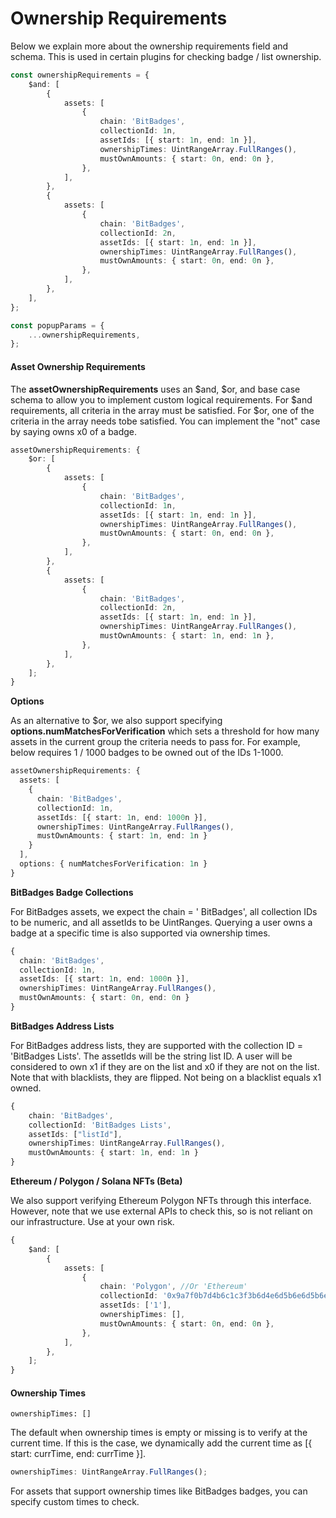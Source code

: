 # Ownership Requirements

Below we explain more about the ownership requirements field and schema. This is used in certain plugins for checking badge / list ownership.

```typescript
const ownershipRequirements = {
    $and: [
        {
            assets: [
                {
                    chain: 'BitBadges',
                    collectionId: 1n,
                    assetIds: [{ start: 1n, end: 1n }],
                    ownershipTimes: UintRangeArray.FullRanges(),
                    mustOwnAmounts: { start: 0n, end: 0n },
                },
            ],
        },
        {
            assets: [
                {
                    chain: 'BitBadges',
                    collectionId: 2n,
                    assetIds: [{ start: 1n, end: 1n }],
                    ownershipTimes: UintRangeArray.FullRanges(),
                    mustOwnAmounts: { start: 0n, end: 0n },
                },
            ],
        },
    ],
};

const popupParams = {
    ...ownershipRequirements,
};
```

#### **Asset Ownership Requirements**

The **assetOwnershipRequirements** uses an $and, $or, and base case schema to allow you to implement custom logical requirements. For $and requirements, all criteria in the array must be satisfied. For $or, one of the criteria in the array needs tobe satisfied. You can implement the "not" case by saying owns x0 of a badge.

```typescript
assetOwnershipRequirements: {
    $or: [
        {
            assets: [
                {
                    chain: 'BitBadges',
                    collectionId: 1n,
                    assetIds: [{ start: 1n, end: 1n }],
                    ownershipTimes: UintRangeArray.FullRanges(),
                    mustOwnAmounts: { start: 0n, end: 0n },
                },
            ],
        },
        {
            assets: [
                {
                    chain: 'BitBadges',
                    collectionId: 2n,
                    assetIds: [{ start: 1n, end: 1n }],
                    ownershipTimes: UintRangeArray.FullRanges(),
                    mustOwnAmounts: { start: 1n, end: 1n },
                },
            ],
        },
    ];
}
```

**Options**

As an alternative to $or, we also support specifying **options.numMatchesForVerification** which sets a threshold for how many assets in the current group the criteria needs to pass for. For example, below requires 1 / 1000 badges to be owned out of the IDs 1-1000.

```typescript
assetOwnershipRequirements: {
  assets: [
    {
      chain: 'BitBadges',
      collectionId: 1n,
      assetIds: [{ start: 1n, end: 1000n }],
      ownershipTimes: UintRangeArray.FullRanges(),
      mustOwnAmounts: { start: 1n, end: 1n }
    }
  ],
  options: { numMatchesForVerification: 1n }
}
```

**BitBadges Badge Collections**

For BitBadges assets, we expect the chain = ' BitBadges', all collection IDs to be numeric, and all assetIds to be UintRanges. Querying a user owns a badge at a specific time is also supported via ownership times.

```typescript
{
  chain: 'BitBadges',
  collectionId: 1n,
  assetIds: [{ start: 1n, end: 1000n }],
  ownershipTimes: UintRangeArray.FullRanges(),
  mustOwnAmounts: { start: 0n, end: 0n }
}
```

**BitBadges Address Lists**

For BitBadges address lists, they are supported with the collection ID = 'BitBadges Lists'. The assetIds will be the string list ID. A user will be considered to own x1 if they are on the list and x0 if they are not on the list. Note that with blacklists, they are flipped. Not being on a blacklist equals x1 owned.

```typescript
{
    chain: 'BitBadges',
    collectionId: 'BitBadges Lists',
    assetIds: ["listId"],
    ownershipTimes: UintRangeArray.FullRanges(),
    mustOwnAmounts: { start: 1n, end: 1n }
}
```

**Ethereum / Polygon / Solana NFTs (Beta)**

We also support verifying Ethereum Polygon NFTs through this interface. However, note that we use external APIs to check this, so is not reliant on our infrastructure. Use at your own risk.

```typescript
{
    $and: [
        {
            assets: [
                {
                    chain: 'Polygon', //Or 'Ethereum'
                    collectionId: '0x9a7f0b7d4b6c1c3f3b6d4e6d5b6e6d5b6e6d5b6e',
                    assetIds: ['1'],
                    ownershipTimes: [],
                    mustOwnAmounts: { start: 0n, end: 0n },
                },
            ],
        },
    ];
}
```

#### **Ownership Times** <a href="#ownership-times" id="ownership-times"></a>

```
ownershipTimes: []
```

The default when ownership times is empty or missing is to verify at the current time. If this is the case, we dynamically add the current time as \[{ start: currTime, end: currTime }].

```typescript
ownershipTimes: UintRangeArray.FullRanges();
```

For assets that support ownership times like BitBadges badges, you can specify custom times to check.
